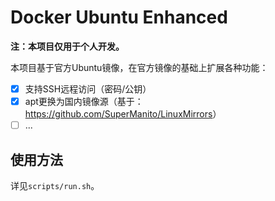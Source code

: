 # Docker Ubuntu Enhanced

**注：本项目仅用于个人开发。**

本项目基于官方Ubuntu镜像，在官方镜像的基础上扩展各种功能：

- [x] 支持SSH远程访问（密码/公钥）
- [x] apt更换为国内镜像源（基于：<https://github.com/SuperManito/LinuxMirrors>）
- [ ] ...

## 使用方法

详见`scripts/run.sh`。
